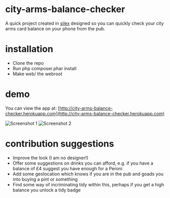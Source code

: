 city-arms-balance-checker
=========================

A quick project created in [silex](http://silex.sensiolabs.org/) designed so you can quickly check your city arms card balance on your phone from the pub.

installation
=============

- Clone the repo
- Run php composer.phar install
- Make web/ the webroot

demo
=====

You can view the app at: [http://city-arms-balance-checker.herokuapp.com](http://city-arms-balance-checker.herokuapp.com)

![Screenshot 1](web/img/ss1.png "Screenshot 1")
![Screenshot 2](web/img/ss2.png "Screenshot 2")

contribution suggestions
=========================

- Improve the look (I am no designer!)
- Offer some suggestions on drinks you can afford, e.g. if you have a balance of £4 suggest you have enough for a Peroni
- Add some geolocation which knows if you are in the pub and goads you into buying a pint or something
- Find some way of incriminating tidy within this, perhaps if you get a high balance you unlock a tidy badge
